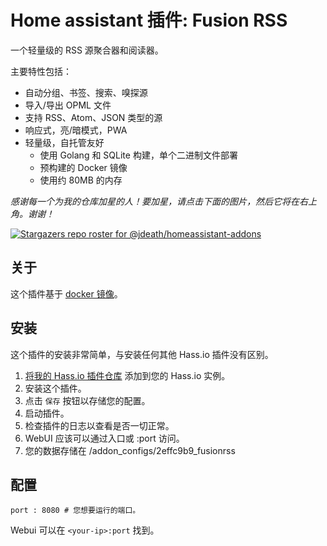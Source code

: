 # Home assistant 插件: Fusion RSS

一个轻量级的 RSS 源聚合器和阅读器。

主要特性包括：

- 自动分组、书签、搜索、嗅探源
- 导入/导出 OPML 文件
- 支持 RSS、Atom、JSON 类型的源
- 响应式，亮/暗模式，PWA
- 轻量级，自托管友好
  - 使用 Golang 和 SQLite 构建，单个二进制文件部署
  - 预构建的 Docker 镜像
  - 使用约 80MB 的内存
  
_感谢每一个为我的仓库加星的人！要加星，请点击下面的图片，然后它将在右上角。谢谢！_

[![Stargazers repo roster for @jdeath/homeassistant-addons](https://reporoster.com/stars/jdeath/homeassistant-addons)](https://github.com/jdeath/homeassistant-addons/stargazers)

## 关于

这个插件基于 [docker 镜像](https://github.com/0x2E/fusion)。

## 安装

这个插件的安装非常简单，与安装任何其他 Hass.io 插件没有区别。

1. [将我的 Hass.io 插件仓库][repository] 添加到您的 Hass.io 实例。
1. 安装这个插件。
1. 点击 `保存` 按钮以存储您的配置。
1. 启动插件。
1. 检查插件的日志以查看是否一切正常。
1. WebUI 应该可以通过入口或 <your-ip>:port 访问。
1. 您的数据存储在 /addon_configs/2effc9b9_fusionrss

## 配置

```
port : 8080 # 您想要运行的端口。
```

Webui 可以在 `<your-ip>:port` 找到。

[repository]: https://github.com/jdeath/homeassistant-addons
